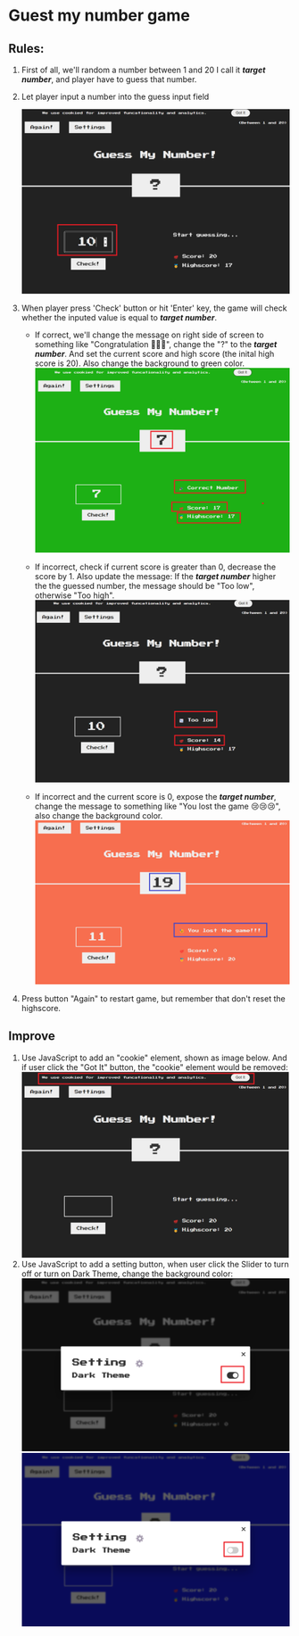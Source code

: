 # Guest my number game

## Rules:

1. First of all, we'll random a number between 1 and 20 I call it ***target number***, and player have to guess that number.
2. Let player input a number into the guess input field

    ![Inputed number](./assets/Inputed.png)

3. When player press 'Check' button or hit 'Enter' key, the game will check whether the inputed value is equal to ***target number***. 
    - If correct, we'll change the message on right side of screen to something like "Congratulation 🎉🎉🎉", change the "?" to the ***target number***. And set the current score and high score (the inital high score is 20). Also change the background to green color.
    ![Correct answer](./assets/Correct.png)

    - If incorrect, check if current score is greater than 0, decrease the score by 1. Also update the message: If the ***target number*** higher the the guessed number, the message should be "Too low", otherwise "Too high".
    ![Incorrect answer](./assets/Incorrect.png)

    - If incorrect and the current score is 0, expose the ***target number***, change the message to something like "You lost the game 😢😢😢", also change the background color.
    ![Lose the game](./assets/LoseGame.png)

4. Press button "Again" to restart game, but remember that don't reset the highscore.

## Improve
1. Use JavaScript to add an "cookie" element, shown as image below. And if user click the "Got It" button, the "cookie" element would be removed:
![Cookie](./assets/Cookie.png)
2. Use JavaScript to add a setting button, when user click the Slider to turn off or turn on Dark Theme, change the background color:
    ![Dark theme](./assets/DarkTheme.png)
    ![Blue theme](./assets/BlueTheme.png)
